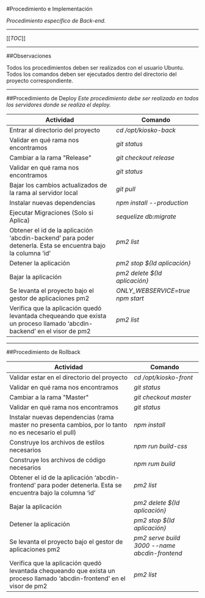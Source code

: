 #Procedimiento e Implementación

_Procedimiento específico de Back-end._

----

[[_TOC_]]

----
##Observaciones

Todos los procedimientos deben ser realizados con el usuario Ubuntu.
Todos los comandos deben ser ejecutados dentro del directorio del proyecto correspondiente.

----
##Procedimiento de Deploy
_Este procedimiento debe ser realizado en todos los servidores donde se realiza el deploy._

| Actividad | Comando |
|--|--|
| Entrar al directorio del proyecto| _cd /opt/kiosko-back_  |
| Validar en qué rama nos encontramos | _git status_|
| Cambiar a la rama "Release" | _git checkout release_|
| Validar en qué rama nos encontramos | _git status_|
| Bajar los cambios actualizados de la rama al servidor local | _git pull_ |
| Instalar nuevas dependencias | _npm install --production_ |
| Ejecutar Migraciones (Solo si Aplica) | _sequelize db:migrate_ |
| Obtener el id de la aplicación ‘abcdin-backend’ para poder detenerla. Esta se encuentra bajo la columna ‘id’ | _pm2 list_ |
| Detener la aplicación | _pm2 stop ${Id aplicación}_ |
| Bajar la aplicación | _pm2 delete ${Id aplicación}_ |
| Se levanta el proyecto bajo el gestor de aplicaciones pm2 | _ONLY_WEBSERVICE=true npm start_ |
| Verifica que la aplicación quedó levantada chequeando que exista un proceso llamado ‘abcdin-backend’ en el visor de pm2 | _pm2 list_ |
----
##Procedimiento de Rollback

| Actividad | Comando |
|--|--|
| Validar estar en el directorio del proyecto| _cd /opt/kiosko-front_  |
| Validar en qué rama nos encontramos | _git status_|
| Cambiar a la rama "Master" | _git checkout master_|
| Validar en qué rama nos encontramos | _git status_|
| Instalar nuevas dependencias (rama master no presenta cambios, por lo tanto no es necesario el pull)| _npm install_ |
| Construye los archivos de estilos necesarios | _npm run build-css_ |
| Construye los archivos de código necesarios | _npm rum build_ |
| Obtener el id de la aplicación ‘abcdin-frontend’ para poder detenerla. Esta se encuentra bajo la columna ‘id’ | _pm2 list_ |
| Bajar la aplicación | _pm2 delete ${Id aplicación}_ |
| Detener la aplicación | _pm2 stop ${Id aplicación}_ |
| Se levanta el proyecto bajo el gestor de aplicaciones pm2 | _pm2 serve build 3000 --name abcdin-frontend_ |
| Verifica que la aplicación quedó levantada chequeando que exista un proceso llamado ‘abcdin-frontend’ en el visor de pm2 | _pm2 list_ |